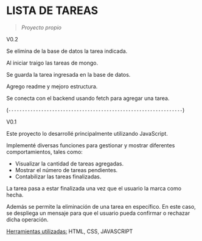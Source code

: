 # LISTA DE TAREAS
> *Proyecto propio*

V0.2

Se elimina de la base de datos la tarea indicada.

Al iniciar traigo las tareas de mongo.

Se guarda la tarea ingresada en la base de datos.

Agrego readme y mejoro estructura.

Se conecta con el backend usando fetch para agregar una tarea.

(`----------------------------------------------------------------`)

V0.1

Este proyecto lo desarrollé principalmente utilizando JavaScript.

Implementé diversas funciones para gestionar y mostrar diferentes comportamientos, tales como:

+ Visualizar la cantidad de tareas agregadas.
+ Mostrar el número de tareas pendientes.
+ Contabilizar las tareas finalizadas.

La tarea pasa a estar finalizada una vez que el usuario la marca como hecha.

Además se permite la eliminación de una tarea en específico. En este caso, se despliega un mensaje para que el usuario pueda confirmar o rechazar dicha operación.

<ins>Herramientas utilizadas:</ins> HTML, CSS, JAVASCRIPT
